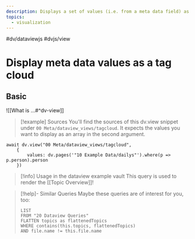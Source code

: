 ```yaml
---
description: Displays a set of values (i.e. from a meta data field) as a tag or word cloud
topics:
  - visualization
---
```

#dv/dataviewjs #dvjs/view


# Display meta data values as a tag cloud

## Basic 

![[What is ...#^dv-view]]

> [!example] Sources
> You'll find the sources of this dv.view snippet under `00 Meta/dataview_views/tagcloud`. It expects the values you want to display as an array in the second argument.

```dataviewjs
await dv.view("00 Meta/dataview_views/tagcloud", 
	{
		values: dv.pages('"10 Example Data/dailys"').where(p => p.person).person
	})
```

> [!info] Usage in the dataview example vault
> This query is used to render the [[Topic Overview]]!

> [!help]- Similar Queries
> Maybe these queries are of interest for you, too:
> ```dataview
> LIST
> FROM "20 Dataview Queries"
> FLATTEN topics as flattenedTopics
> WHERE contains(this.topics, flattenedTopics)
> AND file.name != this.file.name
> ```